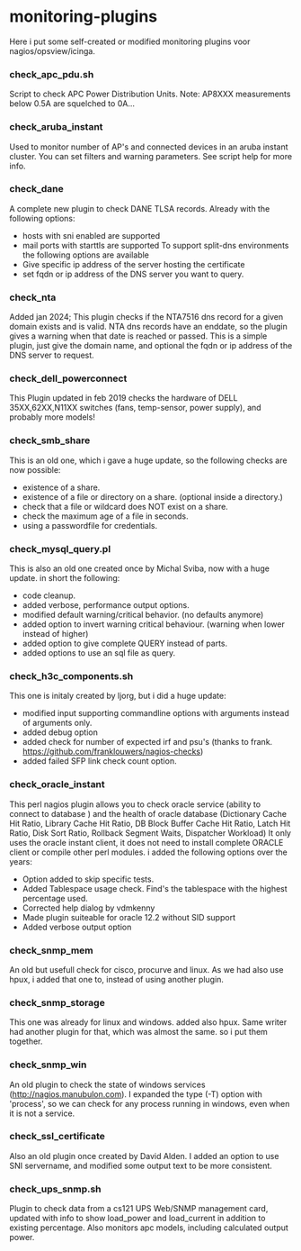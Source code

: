 # monitoring-plugins
Here i put some self-created or modified monitoring plugins voor nagios/opsview/icinga.

### check_apc_pdu.sh 
Script to check APC Power Distribution Units.
Note: AP8XXX measurements below 0.5A are squelched to 0A...

### check_aruba_instant
Used to monitor number of AP's and connected devices in an aruba instant cluster.  You can set filters and warning parameters. See script help for more info.

### check_dane
A complete new plugin to check DANE TLSA records.  Already with the following options:
 * hosts with sni enabled are supported
 * mail ports with starttls are supported
To support split-dns environments the following options are available
 * Give specific ip address of the server hosting the certificate
 * set fqdn or ip address of the DNS server you want to query.

### check_nta
Added jan 2024; This plugin checks if the NTA7516 dns record for a given domain exists and is valid. 
NTA dns records have an enddate, so the plugin gives a warning when that date is reached or passed.
This is a simple plugin, just give the domain name, and optional the fqdn or ip address of the DNS server to request.

### check_dell_powerconnect
This  Plugin updated in feb 2019 checks the hardware of DELL 35XX,62XX,N11XX switches (fans, temp-sensor, power supply), and probably more models!

### check_smb_share
This is an old one, which i gave a huge update, so the following checks are now possible:
 * existence of a share.
 * existence of a file or directory on a share. (optional inside a directory.)
 * check that a file or wildcard does NOT exist on a share.
 * check the maximum age of a file in seconds.
 * using a passwordfile for credentials.
 
### check_mysql_query.pl
This is also an old one created once by Michal Sviba, now with a huge update. 
in short the following:
 * code cleanup.
 * added verbose, performance output options.
 * modified default warning/critical behavior. (no defaults anymore)
 * added option to invert warning critical behaviour. (warning when lower instead of higher)
 * added option to give complete QUERY instead of parts.
 * added options to use an sql file as query.

### check_h3c_components.sh
This one is initaly created by ljorg, but i did a huge update:
 * modified input supporting commandline options with arguments instead of arguments only.
 * added debug option
 * added check for number of expected irf and psu's (thanks to frank. https://github.com/franklouwers/nagios-checks)
 * added failed SFP link check count option.

### check_oracle_instant
This perl nagios plugin allows you to check oracle service (ability to connect to database ) and the health of oracle database (Dictionary Cache Hit Ratio, 
Library Cache Hit Ratio, DB Block Buffer Cache Hit Ratio, Latch Hit Ratio, Disk Sort Ratio, Rollback Segment Waits, Dispatcher Workload) It only uses the 
oracle instant client, it does not need to install complete ORACLE client or compile other perl modules. i added the following options over the years:
 * Option added to skip specific tests.
 * Added Tablespace usage check. Find's the tablespace with the highest percentage used.
 * Corrected help dialog by vdmkenny
 * Made plugin suiteable for oracle 12.2 without SID support
 * Added verbose output option

### check_snmp_mem
An old but usefull check for cisco, procurve and linux.  As we had also use hpux, i added that one to, instead of using another plugin.

### check_snmp_storage
This one was already for linux and windows. added also hpux.  Same writer had another plugin for that, which was almost the same. so i put them together.

### check_snmp_win
An old plugin to check the state of windows services (http://nagios.manubulon.com). I expanded the type (-T) option with 'process', so we can check for any process running in windows, even when it is not a service.

### check_ssl_certificate
Also an old plugin once created by David Alden. I added an option to use SNI servername, and modified some output text to be more consistent.

### check_ups_snmp.sh
Plugin to check data from a cs121 UPS Web/SNMP management card, updated with info to show load_power and load_current in addition to existing percentage.
Also monitors apc models, including calculated output power.

